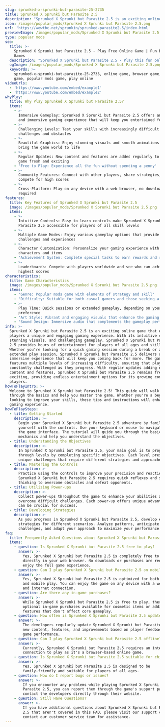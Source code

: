 ```yaml
---
slug: sprunked-x-sprunki-but-parasite-25-2735
title: Sprunked X Sprunki but Parasite 2.5
description: "Sprunked X Sprunki but Parasite 2.5 is an exciting online game. Play for free directly in your browser!"
icon: /images/popular_mods/Sprunked X Sprunki but Parasite 2.5.png
url: 'https://wowtbc.net/sprunkin/sprunked-parasite2.5/index.html'
previewImage: /images/popular_mods/Sprunked X Sprunki but Parasite 2.5.png
type: popular mods
seo:
  title: >-
    Sprunked X Sprunki but Parasite 2.5 - Play Free Online Game | Fun Browser
    Games
  description: "Sprunked X Sprunki but Parasite 2.5 - Play this fun online game for free in your browser. No download required!"
  ogImage: /images/popular_mods/Sprunked X Sprunki but Parasite 2.5.png
  keywords: >-
    sprunked-x-sprunki-but-parasite-25-2735, online game, browser game, free
    game, popular mods game, play online
videoUrls:
  - 'https://www.youtube.com/embed/example1'
  - 'https://www.youtube.com/embed/example2'
whyPlay:
  title: Why Play Sprunked X Sprunki but Parasite 2.5?
  items:
    - >-
      Immersive Gameplay: Sprunked X Sprunki but Parasite 2.5 offers an engaging
      and immersive gaming experience that will keep you entertained for hours
    - >-
      Challenging Levels: Test your skills with increasingly difficult
      challenges and obstacles
    - >-
      Beautiful Graphics: Enjoy stunning visuals and smooth animations that
      bring the game world to life
    - >-
      Regular Updates: New content and features are added regularly to keep the
      game fresh and exciting
    - 'Free to Play: Experience all the fun without spending a penny'
    - >-
      Community Features: Connect with other players, share strategies, and
      compete for high scores
    - >-
      Cross-Platform: Play on any device with a web browser, no downloads
      required
features:
  title: Key Features of Sprunked X Sprunki but Parasite 2.5
  image: /images/popular_mods/Sprunked X Sprunki but Parasite 2.5.png
  items:
    - >-
      Intuitive Controls: Easy to learn controls make Sprunked X Sprunki but
      Parasite 2.5 accessible for players of all skill levels
    - >-
      Multiple Game Modes: Enjoy various gameplay options that provide different
      challenges and experiences
    - >-
      Character Customization: Personalize your gaming experience with unique
      characters and items
    - 'Achievement System: Complete special tasks to earn rewards and recognition'
    - >-
      Leaderboards: Compete with players worldwide and see who can achieve the
      highest scores
characteristics:
  title: Game Characteristics
  image: /images/popular_mods/Sprunked X Sprunki but Parasite 2.5.png
  items:
    - 'Genre: Popular mods game with elements of strategy and skill'
    - 'Difficulty: Suitable for both casual gamers and those seeking a challenge'
    - >-
      Play Time: Quick sessions or extended gameplay, depending on your
      preference
    - 'Art Style: Vibrant and engaging visuals that enhance the gaming experience'
    - 'Sound Design: Immersive audio that complements the gameplay perfectly'
info: >-
  Sprunked X Sprunki but Parasite 2.5 is an exciting online game that offers
  players a unique and engaging gaming experience. With its intuitive controls,
  stunning visuals, and challenging gameplay, Sprunked X Sprunki but Parasite
  2.5 provides hours of entertainment for players of all ages and skill levels.
  Whether you're looking for a quick gaming session during a break or an
  extended play session, Sprunked X Sprunki but Parasite 2.5 delivers an
  immersive experience that will keep you coming back for more. The game
  features multiple levels of increasing difficulty, ensuring that players are
  constantly challenged as they progress. With regular updates adding new
  content and features, Sprunked X Sprunki but Parasite 2.5 remains fresh and
  exciting, providing endless entertainment options for its growing community of
  players.
howToPlayIntro: >-
  Welcome to Sprunked X Sprunki but Parasite 2.5! This guide will walk you
  through the basics and help you master the game. Whether you're a beginner or
  looking to improve your skills, these tips and instructions will enhance your
  gaming experience.
howToPlaySteps:
  - title: Getting Started
    description: >-
      Begin your Sprunked X Sprunki but Parasite 2.5 adventure by familiarizing
      yourself with the controls. Use your keyboard or mouse to navigate through
      the game interface. The tutorial will guide you through the basic
      mechanics and help you understand the objectives.
  - title: Understanding the Objectives
    description: >-
      In Sprunked X Sprunki but Parasite 2.5, your main goal is to progress
      through levels by completing specific objectives. Each level presents
      unique challenges that require different strategies and approaches.
  - title: Mastering the Controls
    description: >-
      Practice using the controls to improve your precision and reaction time.
      Sprunked X Sprunki but Parasite 2.5 requires quick reflexes and strategic
      thinking to overcome obstacles and defeat opponents.
  - title: Utilizing Power-ups
    description: >-
      Collect power-ups throughout the game to enhance your abilities and
      overcome difficult challenges. Each power-up offers unique advantages that
      can be crucial for success.
  - title: Developing Strategies
    description: >-
      As you progress in Sprunked X Sprunki but Parasite 2.5, develop effective
      strategies for different scenarios. Analyze patterns, anticipate
      challenges, and adapt your approach to maximize your performance.
faq:
  title: Frequently Asked Questions about Sprunked X Sprunki but Parasite 2.5
  items:
    - question: Is Sprunked X Sprunki but Parasite 2.5 free to play?
      answer: >-
        Yes, Sprunked X Sprunki but Parasite 2.5 is completely free to play
        directly in your web browser. No downloads or purchases are required to
        enjoy the full game experience.
    - question: Can I play Sprunked X Sprunki but Parasite 2.5 on mobile devices?
      answer: >-
        Yes, Sprunked X Sprunki but Parasite 2.5 is optimized for both desktop
        and mobile play. You can enjoy the game on any device with a web browser
        and internet connection.
    - question: Are there any in-game purchases?
      answer: >-
        While Sprunked X Sprunki but Parasite 2.5 is free to play, there may be
        optional in-game purchases available for cosmetic items or additional
        features that don't affect core gameplay.
    - question: How often is Sprunked X Sprunki but Parasite 2.5 updated?
      answer: >-
        The developers regularly update Sprunked X Sprunki but Parasite 2.5 with
        new content, features, and improvements based on player feedback and
        game performance.
    - question: Can I play Sprunked X Sprunki but Parasite 2.5 offline?
      answer: >-
        Currently, Sprunked X Sprunki but Parasite 2.5 requires an internet
        connection to play as it's a browser-based online game.
    - question: Is Sprunked X Sprunki but Parasite 2.5 suitable for children?
      answer: >-
        Yes, Sprunked X Sprunki but Parasite 2.5 is designed to be
        family-friendly and suitable for players of all ages.
    - question: How do I report bugs or issues?
      answer: >-
        If you encounter any problems while playing Sprunked X Sprunki but
        Parasite 2.5, you can report them through the game's support page or
        contact the developers directly through their website.
    - question: Still Have Questions?
      answer: >-
        If you have additional questions about Sprunked X Sprunki but Parasite
        2.5 that aren't covered in this FAQ, please visit our support center or
        contact our customer service team for assistance.
---
```



